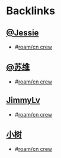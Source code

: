 
# Backlinks
## [@Jessie](<@Jessie.md>)
- #[roam/cn crew](<../roam/cn crew.md>)

## [@苏维](<@苏维.md>)
- #[roam/cn crew](<../roam/cn crew.md>)

## [JimmyLv](<JimmyLv.md>)
- #[roam/cn crew](<../roam/cn crew.md>)

## [小树](<小树.md>)
- #[roam/cn crew](<../roam/cn crew.md>)

